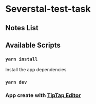 # Severstal-test-task

## Notes List

## Available Scripts

### `yarn install`

Install the app dependencies

### `yarn dev`

### App create with [TipTap Editor](https://tiptap.dev/)

